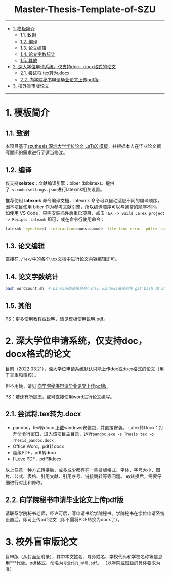 <!--
 * @Author: Shuangchi He / Yulv
 * @Email: yulvchi@qq.com
 * @Date: 2022-02-12 21:22:25
 * @Motto: Entities should not be multiplied unnecessarily.
 * @LastEditors: Shuangchi He
 * @LastEditTime: 2022-04-02 11:07:26
 * @FilePath: \Master-Thesis-Template-of-SZU\README.md
 * @Description: Init from https://github.com/yichengsu/szuthesis a35dee8bd7fcedf61c7612e6ce277bb9560cdfc4
 * Repository: https://github.com/Yulv-git/Master-Thesis-Template-of-SZU
-->

<h1><center> Master-Thesis-Template-of-SZU </center></h1>

---

- [1. 模板简介](#1-模板简介)
  - [1.1. 致谢](#11-致谢)
  - [1.2. 编译](#12-编译)
  - [1.3. 论文编辑](#13-论文编辑)
  - [1.4. 论文字数统计](#14-论文字数统计)
  - [1.5. 其他](#15-其他)
- [2. 深大学位申请系统，仅支持doc，docx格式的论文](#2-深大学位申请系统仅支持docdocx格式的论文)
  - [2.1. 尝试将.tex转为.docx](#21-尝试将tex转为docx)
  - [2.2. 向学院秘书申请毕业论文上传pdf版](#22-向学院秘书申请毕业论文上传pdf版)
- [3. 校外盲审版论文](#3-校外盲审版论文)

---

# 1. 模板简介

## 1.1. 致谢

本项目基于[szuthesis 深圳大学学位论文 LaTeX 模板](https://github.com/yichengsu/szuthesis)，并根据本人在毕业论文撰写期间的需求进行了适当修改。

## 1.2. 编译

仅支持**xelatex**；文献编译引擎：biber (biblatex)。提供了`.vscode/settings.json`进行latexmk相关设置。

推荐使用 **latexmk** 命令编译文档，latexmk 命令可以自动适应不同的编译顺序，因本项目使用 biber 作为参考文献引擎，所以编译顺序可以与通常的顺序不同。
如使用 VS Code，只需安装插件后重启项目，点击 `TEX -> Build LaTeX project -> Recipe: latexmk` 即可，或在命令行使用命令：

``` sh
latexmk -synctex=1 -interaction=nonstopmode -file-line-error -pdfxe -outdir=./Temp -e ensure_path('TEXINPUTS','./texmf//') Thesis.tex
```

## 1.3. 论文编辑

直接在`./Tex/`中的各个.tex文档中进行论文内容编辑即可。

## 1.4. 论文字数统计

``` sh
bash wordcount.sh  # Linux系统直接命令行运行。windows系统则在 git bash 或 shell 中运行该命令。
```

## 1.5. 其他

PS：更多使用教程或说明，请见[模板使用说明.pdf](https://github.com/yichengsu/szuthesis/blob/main/%E6%A8%A1%E6%9D%BF%E4%BD%BF%E7%94%A8%E8%AF%B4%E6%98%8E.pdf)。

# 2. 深大学位申请系统，仅支持doc，docx格式的论文

目前（2022.03.21），深大学位申请系统默认只能上传doc或docx格式的论文（用于查重和审核）。

但不用慌，请见 [向学院秘书申请毕业论文上传pdf版](#22-向学院秘书申请毕业论文上传pdf版)。

PS：若还有所顾虑，或可直接使用word进行论文编写。

## 2.1. 尝试将.tex转为.docx

- pandoc，tex转docx
    [下载](https://pandoc.org/installing.html)windows安装包，并直接安装。
    Latex转Docx：打开命令行窗口，进入该项目主目录，运行`pandoc.exe -s Thesis.tex -o Thesis_pandoc.docx`。
- Office Word，pdf转docx
- 超级PDF，pdf转docx
- I Love PDF，pdf转docx

以上任意一种方式转换后，或多或少都存在一些排版格式、字体、字号大小、图片、公式、表格、引用文献、引用序号、链接跳转等等问题。
故转换后，需要仔细进行对比和修改。

## 2.2. 向学院秘书申请毕业论文上传pdf版

请联系学院秘书老师，经许可后，写申请书给学院秘书。学院秘书在学位申请系统设置后，即可上传pdf论文（即不需将PDF转换为docx了）。

# 3. 校外盲审版论文

盲审版（从封面至附录），其中本文姓名、导师姓名、学校代码和学校名称等信息用***代替。pdf格式，命名为`专业代码_学号.pdf`。
（以学院或班级的具体要求为准）
